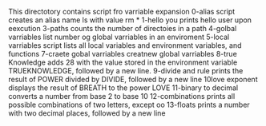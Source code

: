 This directotory contains script fro varriable expansion
0-alias script creates an alias name ls with value rm *
1-hello you prints hello user upon eexcution
3-paths counts the number of directoies in a path
4-golbal varriables list number og global varriables in an enviroment
5-local varriables script lists all local variables and environment variables, and functions
7-craete gobal varriables  creatnew global varriables
8-true Knowledge adds 28 with the value stored in the environment variable TRUEKNOWLEDGE, followed by a new line.
9-divide and rule prints the result of POWER divided by DIVIDE, followed by a new line
10love exponent displays the result of BREATH to the power LOVE
11-binary to decimal converts a number from base 2 to base 10
12-combinations prints all possible combinations of two letters, except oo
13-floats prints a number with two decimal places, followed by a new line
